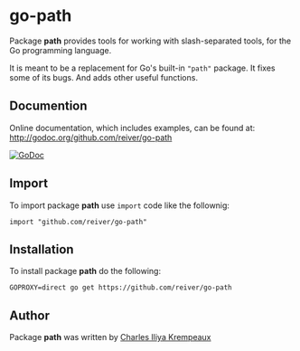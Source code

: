 # go-path

Package **path** provides tools for working with slash-separated tools, for the Go programming language.

It is meant to be a replacement for Go's built-in `"path"` package.
It fixes some of its bugs.
And adds other useful functions.

## Documention

Online documentation, which includes examples, can be found at: http://godoc.org/github.com/reiver/go-path

[![GoDoc](https://godoc.org/github.com/reiver/go-path?status.svg)](https://godoc.org/github.com/reiver/go-path)

## Import

To import package **path** use `import` code like the follownig:
```
import "github.com/reiver/go-path"
```

## Installation

To install package **path** do the following:
```
GOPROXY=direct go get https://github.com/reiver/go-path
```

## Author

Package **path** was written by [Charles Iliya Krempeaux](http://changelog.ca)
